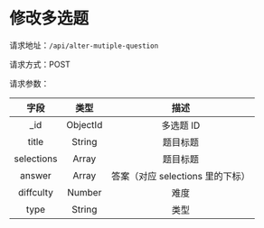 # 修改多选题

请求地址：`/api/alter-mutiple-question`

请求方式：POST


请求参数：

| 字段 | 类型   | 描述 |
| :---:  | :----: | :----: |
| _id | ObjectId | 多选题 ID |
| title | String | 题目标题 |
| selections | Array | 题目标题 |
| answer | Array | 答案（对应 selections 里的下标） |
| diffculty | Number | 难度 |
| type | String | 类型 |